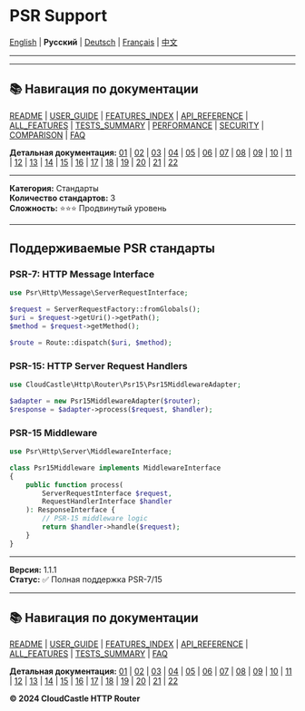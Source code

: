 # PSR Support

[English](../../en/features/17_PSR_SUPPORT.md) | **Русский** | [Deutsch](../../de/features/17_PSR_SUPPORT.md) | [Français](../../fr/features/17_PSR_SUPPORT.md) | [中文](../../zh/features/17_PSR_SUPPORT.md)

---







---

## 📚 Навигация по документации

[README](../../README.md) | [USER_GUIDE](../USER_GUIDE.md) | [FEATURES_INDEX](../FEATURES_INDEX.md) | [API_REFERENCE](../API_REFERENCE.md) | [ALL_FEATURES](../ALL_FEATURES.md) | [TESTS_SUMMARY](../TESTS_SUMMARY.md) | [PERFORMANCE](../PERFORMANCE_ANALYSIS.md) | [SECURITY](../SECURITY_REPORT.md) | [COMPARISON](../COMPARISON.md) | [FAQ](../FAQ.md)

**Детальная документация:** [01](01_BASIC_ROUTING.md) | [02](02_ROUTE_PARAMETERS.md) | [03](03_ROUTE_GROUPS.md) | [04](04_RATE_LIMITING.md) | [05](05_IP_FILTERING.md) | [06](06_MIDDLEWARE.md) | [07](07_NAMED_ROUTES.md) | [08](08_TAGS.md) | [09](09_HELPER_FUNCTIONS.md) | [10](10_ROUTE_SHORTCUTS.md) | [11](11_ROUTE_MACROS.md) | [12](12_URL_GENERATION.md) | [13](13_EXPRESSION_LANGUAGE.md) | [14](14_CACHING.md) | [15](15_PLUGINS.md) | [16](16_LOADERS.md) | [17](17_PSR_SUPPORT.md) | [18](18_ACTION_RESOLVER.md) | [19](19_STATISTICS.md) | [20](20_SECURITY.md) | [21](21_EXCEPTIONS.md) | [22](22_CLI_TOOLS.md)

---


**Категория:** Стандарты  
**Количество стандартов:** 3  
**Сложность:** ⭐⭐⭐ Продвинутый уровень

---

## Поддерживаемые PSR стандарты

### PSR-7: HTTP Message Interface

```php
use Psr\Http\Message\ServerRequestInterface;

$request = ServerRequestFactory::fromGlobals();
$uri = $request->getUri()->getPath();
$method = $request->getMethod();

$route = Route::dispatch($uri, $method);
```

### PSR-15: HTTP Server Request Handlers

```php
use CloudCastle\Http\Router\Psr15\Psr15MiddlewareAdapter;

$adapter = new Psr15MiddlewareAdapter($router);
$response = $adapter->process($request, $handler);
```

### PSR-15 Middleware

```php
use Psr\Http\Server\MiddlewareInterface;

class Psr15Middleware implements MiddlewareInterface
{
    public function process(
        ServerRequestInterface $request,
        RequestHandlerInterface $handler
    ): ResponseInterface {
        // PSR-15 middleware logic
        return $handler->handle($request);
    }
}
```

---

**Версия:** 1.1.1  
**Статус:** ✅ Полная поддержка PSR-7/15


---

## 📚 Навигация по документации

[README](../../README.md) | [USER_GUIDE](../USER_GUIDE.md) | [FEATURES_INDEX](../FEATURES_INDEX.md) | [API_REFERENCE](../API_REFERENCE.md) | [ALL_FEATURES](../ALL_FEATURES.md) | [TESTS_SUMMARY](../TESTS_SUMMARY.md) | [FAQ](../FAQ.md)

**Детальная документация:** [01](01_BASIC_ROUTING.md) | [02](02_ROUTE_PARAMETERS.md) | [03](03_ROUTE_GROUPS.md) | [04](04_RATE_LIMITING.md) | [05](05_IP_FILTERING.md) | [06](06_MIDDLEWARE.md) | [07](07_NAMED_ROUTES.md) | [08](08_TAGS.md) | [09](09_HELPER_FUNCTIONS.md) | [10](10_ROUTE_SHORTCUTS.md) | [11](11_ROUTE_MACROS.md) | [12](12_URL_GENERATION.md) | [13](13_EXPRESSION_LANGUAGE.md) | [14](14_CACHING.md) | [15](15_PLUGINS.md) | [16](16_LOADERS.md) | [17](17_PSR_SUPPORT.md) | [18](18_ACTION_RESOLVER.md) | [19](19_STATISTICS.md) | [20](20_SECURITY.md) | [21](21_EXCEPTIONS.md) | [22](22_CLI_TOOLS.md)

**© 2024 CloudCastle HTTP Router**
